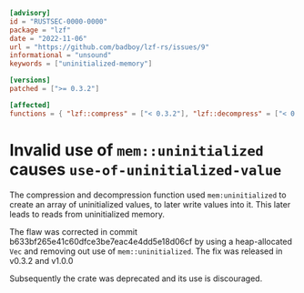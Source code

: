 ```toml
[advisory]
id = "RUSTSEC-0000-0000"
package = "lzf"
date = "2022-11-06"
url = "https://github.com/badboy/lzf-rs/issues/9"
informational = "unsound"
keywords = ["uninitialized-memory"]

[versions]
patched = [">= 0.3.2"]

[affected]
functions = { "lzf::compress" = ["< 0.3.2"], "lzf::decompress" = ["< 0.3.2"] }
```

#  Invalid use of `mem::uninitialized` causes `use-of-uninitialized-value`

The compression and decompression function used `mem:uninitialized`
to create an array of uninitialized values, to later write values into it.
This later leads to reads from uninitialized memory.

The flaw was corrected in commit b633bf265e41c60dfce3be7eac4e4dd5e18d06cf
by using a heap-allocated `Vec` and removing out use of `mem::uninitialized`.
The fix was released in v0.3.2 and v1.0.0

Subsequently the crate was deprecated and its use is discouraged.
